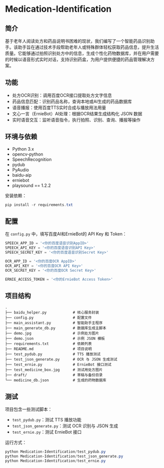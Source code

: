 # Medication-Identification

## 简介

基于老年人阅读处方和药品说明书困难的现状，我们编写了一个智能药品识别助手。该助手旨在通过技术手段帮助老年人或特殊群体轻松获取药品信息，提升生活质量。它能够通过拍照识别处方中的信息，生成个性化药物数据库，并在用户需要的时候以语音形式实时对话，支持识别药盒，为用户提供便捷的药品管理解决方案。

## 功能

- 处方OCR识别：调用百度OCR接口提取处方文字信息
- 药品信息匹配：识别药品名称，查询本地或AI生成的药品数据库
- 语音播报：使用百度TTS实时合成与播放用法用量
- 文心一言（ErnieBot）AI处理：根据OCR结果生成结构化 JSON 数据
- 实时语音交互：监听语音指令，执行拍照、识别、查询、播报等操作

## 环境与依赖

- Python 3.x
- opencv-python
- SpeechRecognition
- pydub
- PyAudio
- baidu-aip
- erniebot
- playsound == 1.2.2

安装依赖：

```powershell
pip install -r requirements.txt
```

## 配置

在 `config.py` 中，填写百度AI和ErnieBot的 API Key 和 Token：

```python
SPEECH_APP_ID = '<你的百度语音识别AppID>'
SPEECH_API_KEY = '<你的百度语音识别API Key>'
SPEECH_SECRET_KEY = '<你的百度语音识别Secret Key>'

OCR_APP_ID = '<你的百度OCR AppID>'
OCR_API_KEY = '<你的百度OCR API Key>'
OCR_SECRET_KEY = '<你的百度OCR Secret Key>'

ERNIE_ACCESS_TOKEN = '<你的ErnieBot Access Token>'
```

## 项目结构

```text
.
├── baidu_helper.py            # 核心服务封装
├── config.py                  # 配置文件
├── main_assistant.py          # 智能助手主程序
├── main_generate_db.py        # 数据库生成主脚本
├── demo.jpg                   # 示例处方图片
├── demo.json                  # 示例 JSON 模板
├── requirements.txt           # 依赖列表
├── README.md                  # 项目说明
├── test_pydub.py              # TTS 播放测试
├── test_json_generate.py      # OCR 与 JSON 生成测试
├── test_ernie.py              # ErnieBot 接口测试
├── test_medicine_box.jpg      # 测试用处方图片
├── draft/                     # 草稿与备份目录
└── medicine_db.json           # 生成的药物数据库
```

## 测试

项目包含一些测试脚本：

- `test_pydub.py`：测试 TTS 播放功能
- `test_json_generate.py`：测试 OCR 识别与 JSON 生成
- `test_ernie.py`：测试 ErnieBot 接口

运行方式：

```powershell
python Medication-Identification/test_pydub.py
python Medication-Identification/test_json_generate.py
python Medication-Identification/test_ernie.py
```
